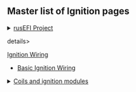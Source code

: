 ## Master list of Ignition pages 
  
<details><summary><u>rusEFI Project</u></summary>

* [rusEFI Project Ignition](rusEFI-project-Ignition)

</details>


details><summary><u>Ignition Wiring</u></summary>

* [Basic Ignition Wiring](FAQ-Basic-Wiring-and-Connections)

</details>


<details><summary><u>Coils and ignition modules</u></summary>

* List of tested coils - Coming Soon 
* List of tested Ignition modules and IGBTs - Coming Soon

</details>